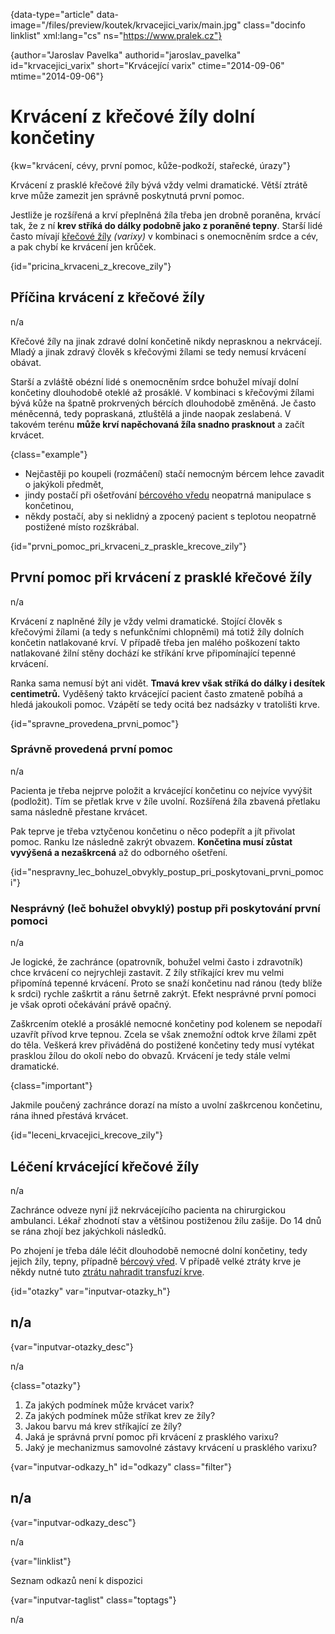 
{data-type="article" data-image="/files/preview/koutek/krvacejici_varix/main.jpg" class="docinfo linklist" xml:lang="cs" ns="https://www.pralek.cz"}

{author="Jaroslav Pavelka" authorid="jaroslav\_pavelka" id="krvacejici\_varix" short="Krvácející varix" ctime="2014-09-06" mtime="2014-09-06"}

# Krvácení z křečové žíly dolní končetiny

<!-- generated attribute kw by user_udpatekw.sh on 2019-01-10, do not edit -->

<!-- generated attribute kw by user_udpatekw.sh on 2019-09-22, do not edit -->

{kw="krvácení, cévy, první pomoc, kůže-podkoží, stařecké, úrazy"}

Krvácení z prasklé křečové žíly bývá vždy velmi dramatické. Větší ztrátě krve může zamezit jen správně poskytnutá první pomoc.

Jestliže je rozšířená a krví přeplněná žíla třeba jen drobně poraněna, krvácí tak, že z ní **krev stříká do dálky podobně jako z poraněné tepny**. Starší lidé často mívají [křečové žíly][1] _(varixy)_ v kombinaci s onemocněním srdce a cév, a pak chybí ke krvácení jen krůček.

{id="pricina\_krvaceni\_z\_krecove\_zily"}

## Příčina krvácení z křečové žíly

n/a

Křečové žíly na jinak zdravé dolní končetině nikdy neprasknou a nekrvácejí. Mladý a jinak zdravý člověk s křečovými žílami se tedy nemusí krvácení obávat.

Starší a zvláště obézní lidé s onemocněním srdce bohužel mívají dolní končetiny dlouhodobě oteklé až prosáklé. V kombinaci s křečovými žílami bývá kůže na špatně prokrvených bércích dlouhodobě změněná. Je často méněcenná, tedy popraskaná, ztluštělá a jinde naopak zeslabená. V takovém terénu **může krví napěchovaná žíla snadno prasknout** a začít krvácet.

{class="example"}

  * Nejčastěji po koupeli (rozmáčení) stačí nemocným bércem lehce zavadit o jakýkoli předmět,
  * jindy postačí při ošetřování [bércového vředu][2] neopatrná manipulace s končetinou,
  * někdy postačí, aby si neklidný a zpocený pacient s teplotou neopatrně postižené místo rozškrábal.

{id="prvni\_pomoc\_pri\_krvaceni\_z\_praskle\_krecove_zily"}

## První pomoc při krvácení z prasklé křečové žíly

n/a

Krvácení z naplněné žíly je vždy velmi dramatické. Stojící člověk s křečovými žílami (a tedy s nefunkčními chlopněmi) má totiž žíly dolních končetin natlakované krví. V případě třeba jen malého poškození takto natlakované žilní stěny dochází ke stříkání krve připomínající tepenné krvácení.

Ranka sama nemusí být ani vidět. **Tmavá krev však stříká do dálky i desítek centimetrů.** Vyděšený takto krvácející pacient často zmateně pobíhá a hledá jakoukoli pomoc. Vzápětí se tedy ocitá bez nadsázky v tratolišti krve.

{id="spravne\_provedena\_prvni_pomoc"}

### Správně provedená první pomoc

n/a

Pacienta je třeba nejprve položit a krvácející končetinu co nejvíce vyvýšit (podložit). Tím se přetlak krve v žíle uvolní. Rozšířená žíla zbavená přetlaku sama následně přestane krvácet.

Pak teprve je třeba vztyčenou končetinu o něco podepřít a jít přivolat pomoc. Ranku lze následně zakrýt obvazem. **Končetina musí zůstat vyvýšená a nezaškrcená** až do odborného ošetření.

{id="nespravny\_lec\_bohuzel\_obvykly\_postup\_pri\_poskytovani\_prvni\_pomoci"}

### Nesprávný (leč bohužel obvyklý) postup při poskytování první pomoci

n/a

Je logické, že zachránce (opatrovník, bohužel velmi často i zdravotník) chce krvácení co nejrychleji zastavit. Z žíly stříkající krev mu velmi připomíná tepenné krvácení. Proto se snaží končetinu nad ránou (tedy blíže k srdci) rychle zaškrtit a ránu šetrně zakrýt. Efekt nesprávné první pomoci je však oproti očekávání právě opačný.

Zaškrcením oteklé a prosáklé nemocné končetiny pod kolenem se nepodaří uzavřít přívod krve tepnou. Zcela se však znemožní odtok krve žílami zpět do těla. Veškerá krev přiváděná do postižené končetiny tedy musí vytékat prasklou žílou do okolí nebo do obvazů. Krvácení je tedy stále velmi dramatické.

{class="important"}

Jakmile poučený zachránce dorazí na místo a uvolní zaškrcenou končetinu, rána ihned přestává krvácet.

{id="leceni\_krvacejici\_krecove_zily"}

## Léčení krvácející křečové žíly

n/a

Zachránce odveze nyní již nekrvácejícího pacienta na chirurgickou ambulanci. Lékař zhodnotí stav a většinou postiženou žílu zašije. Do 14 dnů se rána zhojí bez jakýchkoli následků.

Po zhojení je třeba dále léčit dlouhodobě nemocné dolní končetiny, tedy jejich žíly, tepny, případně [bércový vřed][2]. V případě velké ztráty krve je někdy nutné tuto [ztrátu nahradit transfuzí krve][3].

{id="otazky" var="inputvar-otazky_h"}

## n/a

{var="inputvar-otazky_desc"}

n/a

{class="otazky"}

  1. Za jakých podmínek může krvácet varix?
  2. Za jakých podmínek může stříkat krev ze žíly?
  3. Jakou barvu má krev stříkající ze žíly?
  4. Jaká je správná první pomoc při krvácení z prasklého varixu?
  5. Jaký je mechanizmus samovolné zástavy krvácení u prasklého varixu?

{var="inputvar-odkazy_h" id="odkazy" class="filter"}

## n/a

{var="inputvar-odkazy_desc"}

n/a

{var="linklist"}

Seznam odkazů není k dispozici

{var="inputvar-taglist" class="toptags"}

n/a

 [1]: krecove_zily
 [2]: bercovy_vred
 [3]: darcovstvi_krve

